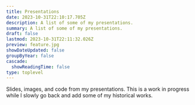 ```yaml
---
title: Presentations
date: 2023-10-31T22:10:17.705Z
description: A list of some of my presentations.
summary: A list of some of my presentations.
draft: false
lastmod: 2023-10-31T22:11:32.026Z
preview: feature.jpg
showDateUpdated: false
groupByYear: false
cascade:
  showReadingTime: false
type: toplevel
---
```


Slides, images, and code from my presentations. This is a work in progress while
I slowly go back and add some of my historical works.
